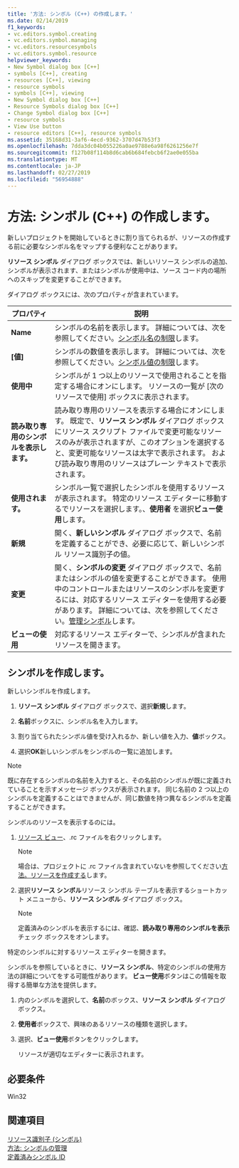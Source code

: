 ```yaml
---
title: '方法: シンボル (C++) の作成します。'
ms.date: 02/14/2019
f1_keywords:
- vc.editors.symbol.creating
- vc.editors.symbol.managing
- vc.editors.resourcesymbols
- vc.editors.symbol.resource
helpviewer_keywords:
- New Symbol dialog box [C++]
- symbols [C++], creating
- resources [C++], viewing
- resource symbols
- symbols [C++], viewing
- New Symbol dialog box [C++]
- Resource Symbols dialog box [C++]
- Change Symbol dialog box [C++]
- resource symbols
- View Use button
- resource editors [C++], resource symbols
ms.assetid: 35168d31-3af6-4ecd-9362-3707d47b53f3
ms.openlocfilehash: 7dda3dc04b055226a0ae9788e6a98f6261256e7f
ms.sourcegitcommit: f127b08f114b8d6cab6b684febcb6f2ae0e055ba
ms.translationtype: MT
ms.contentlocale: ja-JP
ms.lasthandoff: 02/27/2019
ms.locfileid: "56954888"
---
```

# <a name="how-to-create-symbols-c"></a>方法: シンボル (C++) の作成します。

新しいプロジェクトを開始しているときに割り当てられるが、リソースの作成する前に必要なシンボル名をマップする便利なことがあります。

**リソース シンボル** ダイアログ ボックスでは、新しいリソース シンボルの追加、シンボルが表示されます、またはシンボルが使用中は、ソース コード内の場所へのスキップを変更することができます。

ダイアログ ボックスには、次のプロパティが含まれています。

|プロパティ|説明|
|--------------------------|------------------------------------------|
|**Name**|シンボルの名前を表示します。 詳細については、次を参照してください。[シンボル名の制限](../windows/symbol-name-restrictions.md)します。|
|**[値]**|シンボルの数値を表示します。 詳細については、次を参照してください。[シンボル値の制限](../windows/symbol-value-restrictions.md)します。|
|**使用中**|シンボルが 1 つ以上のリソースで使用されることを指定する場合にオンにします。 リソースの一覧が [次のリソースで使用] ボックスに表示されます。|
|**読み取り専用のシンボルを表示します。**|読み取り専用のリソースを表示する場合にオンにします。 既定で、**リソース シンボル** ダイアログ ボックスにリソース スクリプト ファイルで変更可能なリソースのみが表示されますが、このオプションを選択すると、変更可能なリソースは太字で表示されます。 および読み取り専用のリソースはプレーン テキストで表示されます。|
|**使用されます。**|シンボル一覧で選択したシンボルを使用するリソースが表示されます。 特定のリソース エディターに移動するでリソースを選択します。、**使用者** を選択**ビュー使用**します。|
|**新規**|開く、**新しいシンボル** ダイアログ ボックスで、名前を定義することができ、必要に応じて、新しいシンボル リソース識別子の値。|
|**変更**|開く、**シンボルの変更** ダイアログ ボックスで、名前またはシンボルの値を変更することができます。 使用中のコントロールまたはリソースのシンボルを変更するには、対応するリソース エディターを使用する必要があります。 詳細については、次を参照してください。[管理シンボル](../windows/changing-unassigned-symbols.md)します。|
|**ビューの使用**|対応するリソース エディターで、シンボルが含まれたリソースを開きます。|

## <a name="create-symbols"></a>シンボルを作成します。

新しいシンボルを作成します。

1. **リソース シンボル** ダイアログ ボックスで、選択**新規**します。

1. **名前**ボックスに、シンボル名を入力します。

1. 割り当てられたシンボル値を受け入れるか、新しい値を入力、**値**ボックス。

1. 選択**OK**新しいシンボルをシンボルの一覧に追加します。

> [!NOTE]
> 既に存在するシンボルの名前を入力すると、その名前のシンボルが既に定義されていることを示すメッセージ ボックスが表示されます。 同じ名前の 2 つ以上のシンボルを定義することはできませんが、同じ数値を持つ異なるシンボルを定義することができます。

シンボルのリソースを表示するのには。

1. [リソース ビュー](../windows/resource-view-window.md)、.rc ファイルを右クリックします。

   > [!NOTE]
   > 場合は、プロジェクトに .rc ファイル含まれていないを参照してください[方法。リソースを作成する](../windows/how-to-create-a-resource-script-file.md)します。

1. 選択**リソース シンボル**リソース シンボル テーブルを表示するショートカット メニューから、**リソース シンボル** ダイアログ ボックス。

   > [!NOTE]
   > 定義済みのシンボルを表示するには、確認、**読み取り専用のシンボルを表示**チェック ボックスをオンします。

特定のシンボルに対するリソース エディターを開きます。

シンボルを参照しているときに、**リソース シンボル**、特定のシンボルの使用方法の詳細についてをする可能性があります。 **ビュー使用**ボタンはこの情報を取得する簡単な方法を提供します。

1. 内のシンボルを選択して、**名前**のボックス、**リソース シンボル** ダイアログ ボックス。

1. **使用者**ボックスで、興味のあるリソースの種類を選択します。

1. 選択、**ビュー使用**ボタンをクリックします。

   リソースが適切なエディターに表示されます。

## <a name="requirements"></a>必要条件

Win32

## <a name="see-also"></a>関連項目

[リソース識別子 (シンボル)](../windows/symbols-resource-identifiers.md)<br/>
[方法: シンボルの管理](../windows/changing-a-symbol-or-symbol-name-id.md)<br/>
[定義済みシンボル ID](../windows/predefined-symbol-ids.md)<br/>